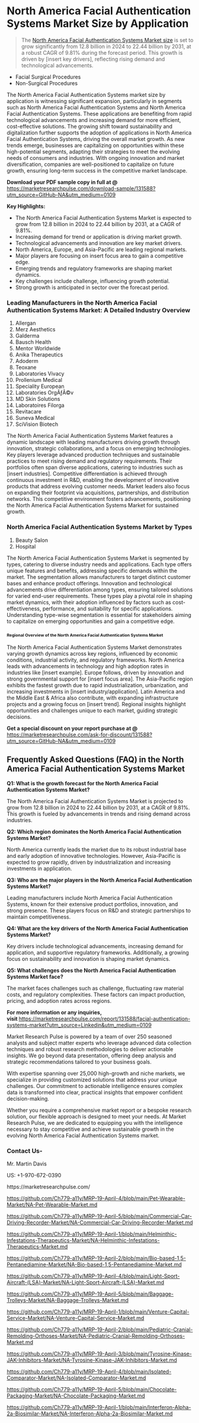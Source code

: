 <h1>North America Facial Authentication Systems Market&nbsp;Size by Application</h1><blockquote><p>The <a href="https://marketresearchpulse.com/download-sample/131588?utm_source=GitHub-NA&amp;utm_medium=0109">North America Facial Authentication Systems Market size</a> is set to grow significantly from 12.8 billion in 2024 to 22.44 billion by 2031, at a robust CAGR of 9.81% during the forecast period. This growth is driven by [insert key drivers], reflecting rising demand and technological advancements.</p></blockquote><ul><li>Facial Surgical Procedures<li> Non-Surgical Procedures</li></ul><p>The North America Facial Authentication Systems market size by application is witnessing significant expansion, particularly in segments such as North America Facial Authentication Systems and North America Facial Authentication Systems. These applications are benefiting from rapid technological advancements and increasing demand for more efficient, cost-effective solutions. The growing shift toward sustainability and digitalization further supports the adoption of applications in North America Facial Authentication Systems, driving the overall market growth. As new trends emerge, businesses are capitalizing on opportunities within these high-potential segments, adapting their strategies to meet the evolving needs of consumers and industries. With ongoing innovation and market diversification, companies are well-positioned to capitalize on future growth, ensuring long-term success in the competitive market landscape.</p><p><strong>Download your PDF sample copy in full at @ </strong><a href="https://marketresearchpulse.com/download-sample/131588?utm_source=GitHub-NA&amp;utm_medium=0109">https://marketresearchpulse.com/download-sample/131588?utm_source=GitHub-NA&amp;utm_medium=0109</a></p><p><strong>Key Highlights: </strong></p><ul><li>The North America Facial Authentication Systems Market is expected to grow from 12.8 billion in 2024 to 22.44 billion by 2031, at a CAGR of 9.81%.</li><li>Increasing demand for trend or application is driving market growth.</li><li>Technological advancements and innovation are key market drivers.</li><li>North America, Europe, and Asia-Pacific are leading regional markets.</li><li>Major players are focusing on insert focus area to gain a competitive edge.</li><li>Emerging trends and regulatory frameworks are shaping market dynamics.</li><li>Key challenges include challenge, influencing growth potential.</li><li>Strong growth is anticipated in sector over the forecast period.</li></ul><h3>Leading Manufacturers in the North America Facial Authentication Systems Market: A Detailed Industry Overview</h3><ol><li>Allergan</li><li>Merz Aesthetics</li><li>Galderma</li><li>Bausch Health</li><li>Mentor Worldwide</li><li>Anika Therapeutics</li><li>Adoderm</li><li>Teoxane</li><li>Laboratories Vivacy</li><li>Prollenium Medical</li><li>Speciality European</li><li>Laboratories OrgÃƒÂ©v</li><li>MD Skin Solutions</li><li>Laboratoires Filorga</li><li>Revitacare</li><li>Suneva Medical</li><li>SciVision Biotech</li></ol><div class="flex max-w-full flex-col flex-grow"><div class="min-h-8 text-message flex w-full flex-col items-end gap-2 whitespace-normal break-words [.text-message+&amp;]:mt-5" dir="auto" data-message-author-role="assistant" data-message-id="fd8432e4-4910-450d-b182-61b7bfb0a01f" data-message-model-slug="gpt-4o"><div class="flex w-full flex-col gap-1 empty:hidden first:pt-[3px]"><div class="markdown prose w-full break-words dark:prose-invert light"><p>The North America Facial Authentication Systems Market features a dynamic landscape with leading manufacturers driving growth through innovation, strategic collaborations, and a focus on emerging technologies. Key players leverage advanced production techniques and sustainable practices to meet rising demand and regulatory requirements. Their portfolios often span diverse applications, catering to industries such as [insert industries]. Competitive differentiation is achieved through continuous investment in R&amp;D, enabling the development of innovative products that address evolving customer needs. Market leaders also focus on expanding their footprint via acquisitions, partnerships, and distribution networks. This competitive environment fosters advancements, positioning the North America Facial Authentication Systems Market for sustained growth.</p></div></div></div></div><h3>North America Facial Authentication Systems Market by Types</h3><ol><li>Beauty Salon<li> Hospital</li></ol><div class="flex max-w-full flex-col flex-grow"><div class="min-h-8 text-message flex w-full flex-col items-end gap-2 whitespace-normal break-words [.text-message+&amp;]:mt-5" dir="auto" data-message-author-role="assistant" data-message-id="084470be-0bb7-4664-bddf-5156b4f41249" data-message-model-slug="gpt-4o-mini"><div class="flex w-full flex-col gap-1 empty:hidden first:pt-[3px]"><div class="markdown prose w-full break-words dark:prose-invert light"><p>The North America Facial Authentication Systems Market is segmented by types, catering to diverse industry needs and applications. Each type offers unique features and benefits, addressing specific demands within the market. The segmentation allows manufacturers to target distinct customer bases and enhance product offerings. Innovation and technological advancements drive differentiation among types, ensuring tailored solutions for varied end-user requirements. These types play a pivotal role in shaping market dynamics, with their adoption influenced by factors such as cost-effectiveness, performance, and suitability for specific applications. Understanding type-wise segmentation is essential for stakeholders aiming to capitalize on emerging opportunities and gain a competitive edge.</p></div></div></div></div><h3><span style="font-size: 11px;">Regional Overview of the North America Facial Authentication Systems Market</span></h3><div class="flex max-w-full flex-col flex-grow"><div class="min-h-8 text-message flex w-full flex-col items-end gap-2 whitespace-normal break-words [.text-message+&amp;]:mt-5" dir="auto" data-message-author-role="assistant" data-message-id="e9038762-ce64-4e30-91c9-9bd413514231" data-message-model-slug="gpt-4o-mini"><div class="flex w-full flex-col gap-1 empty:hidden first:pt-[3px]"><div class="markdown prose w-full break-words dark:prose-invert light"><p>The North America Facial Authentication Systems Market demonstrates varying growth dynamics across key regions, influenced by economic conditions, industrial activity, and regulatory frameworks. North America leads with advancements in technology and high adoption rates in industries like [insert example]. Europe follows, driven by innovation and strong governmental support for [insert focus area]. The Asia-Pacific region exhibits the fastest growth due to rapid industrialization, urbanization, and increasing investments in [insert industry/application]. Latin America and the Middle East &amp; Africa also contribute, with expanding infrastructure projects and a growing focus on [insert trend]. Regional insights highlight opportunities and challenges unique to each market, guiding strategic decisions.</p></div></div></div></div><p><strong>Get a special discount on your report purchase at @ </strong><a href="https://marketresearchpulse.com/ask-for-discount/131588?utm_source=GitHub-NA&amp;utm_medium=0109">https://marketresearchpulse.com/ask-for-discount/131588?utm_source=GitHub-NA&amp;utm_medium=0109</a></p><h2>Frequently Asked Questions (FAQ) in the North America Facial Authentication Systems Market</h2><p><strong>Q1: What is the growth forecast for the North America Facial Authentication Systems Market?</strong></p><p>The North America Facial Authentication Systems Market is projected to grow from 12.8 billion in 2024 to 22.44 billion by 2031, at a CAGR of 9.81%. This growth is fueled by advancements in trends and rising demand across industries.</p><p><strong>Q2: Which region dominates the North America Facial Authentication Systems Market?</strong></p><p>North America currently leads the market due to its robust industrial base and early adoption of innovative technologies. However, Asia-Pacific is expected to grow rapidly, driven by industrialization and increasing investments in application.</p><p><strong>Q3: Who are the major players in the North America Facial Authentication Systems Market?</strong></p><p>Leading manufacturers include North America Facial Authentication Systems, known for their extensive product portfolios, innovation, and strong presence. These players focus on R&amp;D and strategic partnerships to maintain competitiveness.</p><p><strong>Q4: What are the key drivers of the North America Facial Authentication Systems Market?</strong></p><p>Key drivers include technological advancements, increasing demand for application, and supportive regulatory frameworks. Additionally, a growing focus on sustainability and innovation is shaping market dynamics.</p><p><strong>Q5: What challenges does the North America Facial Authentication Systems Market face?</strong></p><p>The market faces challenges such as challenge, fluctuating raw material costs, and regulatory complexities. These factors can impact production, pricing, and adoption rates across regions.</p><p><strong>For more information or any inquiries, visit&nbsp;</strong><a href="https://marketresearchpulse.com/report/131588/facial-authentication-systems-market?utm_source=Linkedin&utm_medium=0109">https://marketresearchpulse.com/report/131588/facial-authentication-systems-market?utm_source=Linkedin&utm_medium=0109</a></p><p>Market Research Pulse is powered by a team of over 250 seasoned analysts and subject matter experts who leverage advanced data collection techniques and robust research methodologies to deliver actionable insights. We go beyond data presentation, offering deep analysis and strategic recommendations tailored to your business goals.</p><p>With expertise spanning over 25,000 high-growth and niche markets, we specialize in providing customized solutions that address your unique challenges. Our commitment to actionable intelligence ensures complex data is transformed into clear, practical insights that empower confident decision-making.</p><p>Whether you require a comprehensive market report or a bespoke research solution, our flexible approach is designed to meet your needs. At Market Research Pulse, we are dedicated to equipping you with the intelligence necessary to stay competitive and achieve sustainable growth in the evolving North America Facial Authentication Systems market.</p><h3><strong>Contact Us-</strong></h3><p>Mr. Martin Davis</p><p>US: +1-970-672-0390</p><p>https://marketresearchpulse.com/</p><p><a href="https://github.com/Ch779-a11y/MRP-19-April-4/blob/main/Pet-Wearable-Market/NA-Pet-Wearable-Market.md">https://github.com/Ch779-a11y/MRP-19-April-4/blob/main/Pet-Wearable-Market/NA-Pet-Wearable-Market.md</a></p><p><a href="https://github.com/Ch779-a11y/MRP-19-April-5/blob/main/Commercial-Car-Driving-Recorder-Market/NA-Commercial-Car-Driving-Recorder-Market.md">https://github.com/Ch779-a11y/MRP-19-April-5/blob/main/Commercial-Car-Driving-Recorder-Market/NA-Commercial-Car-Driving-Recorder-Market.md</a></p><p><a href="https://github.com/Ch779-a11y/MRP-19-April-1/blob/main/Helminthic-Infestations-Therapeutics-Market/NA-Helminthic-Infestations-Therapeutics-Market.md">https://github.com/Ch779-a11y/MRP-19-April-1/blob/main/Helminthic-Infestations-Therapeutics-Market/NA-Helminthic-Infestations-Therapeutics-Market.md</a></p><p><a href="https://github.com/Ch779-a11y/MRP-19-April-2/blob/main/Bio-based-1,5-Pentanediamine-Market/NA-Bio-based-1,5-Pentanediamine-Market.md">https://github.com/Ch779-a11y/MRP-19-April-2/blob/main/Bio-based-1,5-Pentanediamine-Market/NA-Bio-based-1,5-Pentanediamine-Market.md</a></p><p><a href="https://github.com/Ch779-a11y/MRP-19-April-4/blob/main/Light-Sport-Aircraft-(LSA)-Market/NA-Light-Sport-Aircraft-(LSA)-Market.md">https://github.com/Ch779-a11y/MRP-19-April-4/blob/main/Light-Sport-Aircraft-(LSA)-Market/NA-Light-Sport-Aircraft-(LSA)-Market.md</a></p><p><a href="https://github.com/Ch779-a11y/MRP-19-April-5/blob/main/Baggage-Trolleys-Market/NA-Baggage-Trolleys-Market.md">https://github.com/Ch779-a11y/MRP-19-April-5/blob/main/Baggage-Trolleys-Market/NA-Baggage-Trolleys-Market.md</a></p><p><a href="https://github.com/Ch779-a11y/MRP-19-April-1/blob/main/Venture-Capital-Service-Market/NA-Venture-Capital-Service-Market.md">https://github.com/Ch779-a11y/MRP-19-April-1/blob/main/Venture-Capital-Service-Market/NA-Venture-Capital-Service-Market.md</a></p><p><a href="https://github.com/Ch779-a11y/MRP-19-April-2/blob/main/Pediatric-Cranial-Remolding-Orthoses-Market/NA-Pediatric-Cranial-Remolding-Orthoses-Market.md">https://github.com/Ch779-a11y/MRP-19-April-2/blob/main/Pediatric-Cranial-Remolding-Orthoses-Market/NA-Pediatric-Cranial-Remolding-Orthoses-Market.md</a></p><p><a href="https://github.com/Ch779-a11y/MRP-19-April-3/blob/main/Tyrosine-Kinase-JAK-Inhibitors-Market/NA-Tyrosine-Kinase-JAK-Inhibitors-Market.md">https://github.com/Ch779-a11y/MRP-19-April-3/blob/main/Tyrosine-Kinase-JAK-Inhibitors-Market/NA-Tyrosine-Kinase-JAK-Inhibitors-Market.md</a></p><p><a href="https://github.com/Ch779-a11y/MRP-19-April-4/blob/main/Isolated-Comparator-Market/NA-Isolated-Comparator-Market.md">https://github.com/Ch779-a11y/MRP-19-April-4/blob/main/Isolated-Comparator-Market/NA-Isolated-Comparator-Market.md</a></p><p><a href="https://github.com/Ch779-a11y/MRP-19-April-5/blob/main/Chocolate-Packaging-Market/NA-Chocolate-Packaging-Market.md">https://github.com/Ch779-a11y/MRP-19-April-5/blob/main/Chocolate-Packaging-Market/NA-Chocolate-Packaging-Market.md</a></p><p><a href="https://github.com/Ch779-a11y/MRP-19-April-1/blob/main/Interferon-Alpha-2a-Biosimilar-Market/NA-Interferon-Alpha-2a-Biosimilar-Market.md">https://github.com/Ch779-a11y/MRP-19-April-1/blob/main/Interferon-Alpha-2a-Biosimilar-Market/NA-Interferon-Alpha-2a-Biosimilar-Market.md</a></p>
